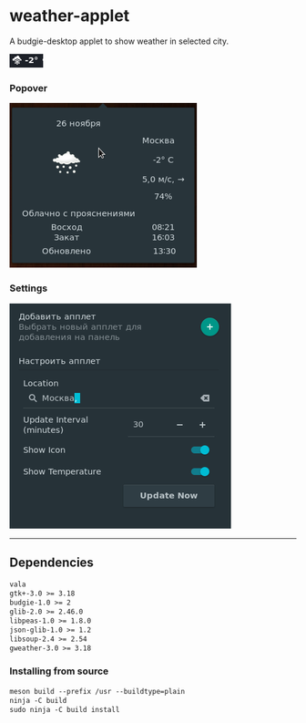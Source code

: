 # weather-applet
A budgie-desktop applet to show weather in selected city.

![Screenshot](data/screenshot3.png)  

### Popover
![Screenshot](data/screenshot1.png)  

### Settings
![Screenshot](data/screenshot2.png)

---

## Dependencies
```
vala
gtk+-3.0 >= 3.18
budgie-1.0 >= 2
glib-2.0 >= 2.46.0
libpeas-1.0 >= 1.8.0
json-glib-1.0 >= 1.2
libsoup-2.4 >= 2.54
gweather-3.0 >= 3.18
```

### Installing from source
```
meson build --prefix /usr --buildtype=plain
ninja -C build
sudo ninja -C build install
```
